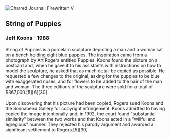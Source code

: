 <div class="artwork-of-the-day">
  <div class="container">
    <div class="img-wrapper">
      <img
        src="https://uploads7.wikiart.org/00422/images/jeff-koons/april26-2018-koons.jpg!Large.jpg"
        alt="Charred Journal: Firewritten V" />
    </div>
    <div class="artwork-detail">
      <div class="artwork-origin"> 
        <h2 class="artwork-name">String of Puppies</h2>
        <h3 class="artist">
          Jeff Koons
                    ·  1988
        </h3>
      </div>
      <p class="description">
        <span class="artwork-description-text ng-binding" ng-bind-html="viewModel.ArtworkOfTheDay.Description | unsafe">String of Puppies is a porcelain sculpture depicting a man and a woman sat on a bench holding eight blue puppies. The inspiration came from a photograph by Art Rogers entitled Puppies. Koons found the picture on a postcard and, when he gave it to his assistants with instructions on how to model the sculpture, he asked that as much detail be copied as possible. He requested a few changes to the original, asking for the puppies to be blue with exaggerated noses, and for flowers to be added to the hair of the man and woman. The three editions of the sculpture were sold for a total of $367,000.[5][6][30]<br><br>Upon discovering that his picture had been copied, Rogers sued Koons and the Sonnabend Gallery for copyright infringement. Koons admitted to having copied the image intentionally and, in 1992, the court found "substantial similarity" between the two works and that Koons acted in a "willful and egregious" manner. They rejected his parody argument and awarded a significant settlement to Rogers.[5][30]</span>
                        <div class="text-shadow-container" ng-show="showShadow" style=""></div>
      </p>
    </div>
  </div>

</div>
